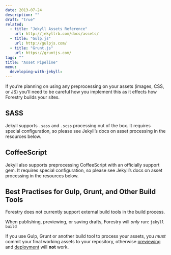 ```yaml
---
date: 2013-07-24
description: ""
draft: "true"
related: 
  - title: "Jekyll Assets Reference"
    url: http://jekyllrb.com/docs/assets/
  - title: "Gulp.js"
    url: http://gulpjs.com/
  - title: "Grunt.js"
    url: https://gruntjs.com/
tags: ""
title: "Asset Pipeline"
menu:
  developing-with-jekyll:
---
```

If you’re planning on using any preprocessing on your assets (images, CSS, or JS) you’ll need to be careful how you implement this as it effects how Forestry builds your sites.

## SASS
Jekyll supports `.sass` and `.scss` processing out of the box. It requires special configuration, so please see Jekyll’s docs on asset processing in the resources below.

## CoffeeScript
Jekyll also supports preprocessing CoffeeScript with an officially support gem. It requires special configuration, so please see Jekyll’s docs on asset processing in the resources below.

## Best Practises for Gulp, Grunt, and Other Build Tools
Forestry does not currently support external build tools in the build process.

When publishing, previewing, or saving drafts, Forestry will *only* run:
`jekyll build`

If you use Gulp, Grunt or another build tool to process your assets, you *must* commit your final working assets to your repository, otherwise [previewing][1] and [deployment][2] will **not** work.

[1]: /docs/deployment-and-management/previewing
[2]: /docs/deployment-and-management/setting-up-deployment
